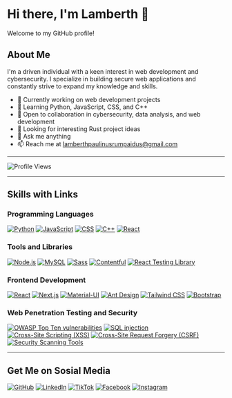 # Hi there, I'm Lamberth 👋

Welcome to my GitHub profile!

## About Me

I'm a driven individual with a keen interest in web development and cybersecurity. I specialize in building secure web applications and constantly strive to expand my knowledge and skills.

- 🔭 Currently working on web development projects
- 🌱 Learning Python, JavaScript, CSS, and C++
- 👯 Open to collaboration in cybersecurity, data analysis, and web development
- 🤔 Looking for interesting Rust project ideas
- 💬 Ask me anything
- 📫 Reach me at lamberthpaulinusrumpaidus@gmail.com

---



![Profile Views](https://komarev.com/ghpvc/?username=LamberthPaulinusRumpaidus)



---




## Skills with Links

### Programming Languages
[![Python](https://img.icons8.com/color/48/452/python.png)](https://www.python.org/)
[![JavaScript](https://img.icons8.com/color/48/452/javascript.png)](https://developer.mozilla.org/en-US/docs/Web/JavaScript)
[![CSS](https://img.icons8.com/color/48/452/css3.png)](https://developer.mozilla.org/en-US/docs/Web/CSS)
[![C++](https://img.icons8.com/color/48/452/c-plus-plus-logo.png)](https://www.cplusplus.com/)
[![React](https://img.icons8.com/plasticine/48/452/react.png)](https://reactjs.org/)

### Tools and Libraries
[![Node.js](https://img.icons8.com/color/48/452/nodejs.png)](https://nodejs.org/)
[![MySQL](https://img.icons8.com/ios/48/452/mysql-logo.png)](https://www.mysql.com/)
[![Sass](https://img.icons8.com/color/48/452/sass.png)](https://sass-lang.com/)
[![Contentful](https://img.icons8.com/office/48/452/contentful.png)](https://www.contentful.com/)
[![React Testing Library](https://img.icons8.com/ios/48/452/react-native.png)](https://testing-library.com/docs/react-testing-library/intro/)

### Frontend Development
[![React](https://img.icons8.com/plasticine/48/452/react.png)](https://reactjs.org/)
[![Next.js](https://img.icons8.com/color/48/452/nextjs.png)](https://nextjs.org/)
[![Material-UI](https://img.icons8.com/color/48/452/material-ui.png)](https://material-ui.com/)
[![Ant Design](https://img.icons8.com/color/48/452/ant-design.png)](https://ant.design/)
[![Tailwind CSS](https://img.icons8.com/color/48/452/tailwind.png)](https://tailwindcss.com/)
[![Bootstrap](https://img.icons8.com/color/48/452/bootstrap.png)](https://getbootstrap.com/)

### Web Penetration Testing and Security
[![OWASP Top Ten vulnerabilities](https://img.icons8.com/color/48/452/security-shield.png)](https://owasp.org/www-project-top-ten/)
[![SQL injection](https://img.icons8.com/color/48/452/inject.png)](https://owasp.org/www-community/attacks/SQL_Injection)
[![Cross-Site Scripting (XSS)](https://img.icons8.com/color/48/452/xss.png)](https://owasp.org/www-community/attacks/xss/)
[![Cross-Site Request Forgery (CSRF)](https://img.icons8.com/color/48/452/spam.png)](https://owasp.org/www-community/attacks/csrf)
[![Security Scanning Tools](https://img.icons8.com/color/48/452/burp-suite.png)](https://portswigger.net/burp)





---


## Get Me on Sosial Media
[![GitHub](https://img.shields.io/badge/GitHub-LamberthPaulinusRumpaidus-blue?style=flat-square&logo=github)](https://github.com/LamberthPaulinusRumpaidus/)
[![LinkedIn](https://img.shields.io/badge/LinkedIn-Lamberth&nbsp;Paulinus&nbsp;Rumpaidus-blue?style=flat-square&logo=linkedin)](https://www.linkedin.com/in/lamberth-paulinus-rumpaidus-b60a2b298?utm_source=share&utm_campaign=share_via&utm_content=profile&utm_medium=android_app)
[![TikTok](https://img.shields.io/badge/TikTok-nggakpeduligua-blue?style=flat-square&logo=tiktok)](https://www.tiktok.com/@nggakpeduligua/)
[![Facebook](https://img.shields.io/badge/Facebook-Lamberthrumpaidus-blue?style=flat-square&logo=facebook)](https://www.facebook.com/lamberthrumpaidus/)
[![Instagram](https://img.shields.io/badge/Instagram-Lamberthrumpaidus06-purple?style=flat-square&logo=instagram)](https://www.instagram.com/lamberthrumpaidus06/)

